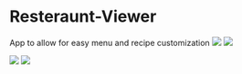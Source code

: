 # Resteraunt-Viewer
App to allow for easy menu and recipe customization 
![](images/0x0ss-P3.jpg) ![](images/0x0ss-P3-2.jpg)

![](images/0x0ss-P3-3.jpg) ![](images/0x0ss-P3-4.jpg)

